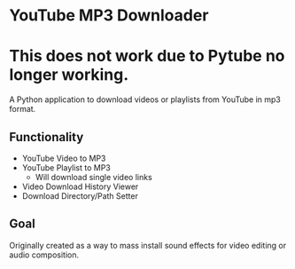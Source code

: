# YouTube MP3 Downloader
# This does not work due to Pytube no longer working.
A Python application to download videos or playlists from YouTube in mp3 format.
## Functionality
- YouTube Video to MP3
- YouTube Playlist to MP3
  - Will download single video links
- Video Download History Viewer
- Download Directory/Path Setter
## Goal
Originally created as a way to mass install sound effects for video editing or audio composition.

